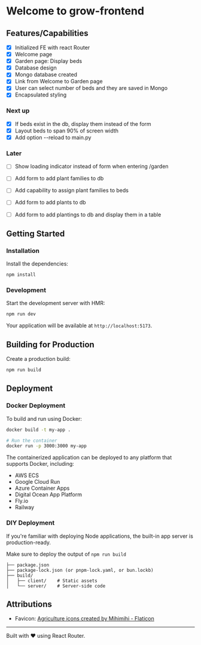 # Welcome to grow-frontend

## Features/Capabilities

- [x] Initialized FE with react Router
- [x] Welcome page
- [x] Garden page: Display beds
- [x] Database design
- [x] Mongo database created
- [x] Link from Welcome to Garden page
- [x] User can select number of beds and they are saved in Mongo
- [x] Encapsulated styling

### Next up

- [x] If beds exist in the db, display them instead of the form
- [x] Layout beds to span 90% of screen width
- [x] Add option --reload to main.py

### Later

- [ ] Show loading indicator instead of form when entering /garden
- [ ] Add form to add plant families to db
- [ ] Add capability to assign plant families to beds
- [ ] Add form to add plants to db
- [ ] Add form to add plantings to db and display them in a table


## Getting Started

### Installation

Install the dependencies:

```bash
npm install
```

### Development

Start the development server with HMR:

```bash
npm run dev
```

Your application will be available at `http://localhost:5173`.

## Building for Production

Create a production build:

```bash
npm run build
```

## Deployment

### Docker Deployment

To build and run using Docker:

```bash
docker build -t my-app .

# Run the container
docker run -p 3000:3000 my-app
```

The containerized application can be deployed to any platform that supports Docker, including:

- AWS ECS
- Google Cloud Run
- Azure Container Apps
- Digital Ocean App Platform
- Fly.io
- Railway

### DIY Deployment

If you're familiar with deploying Node applications, the built-in app server is production-ready.

Make sure to deploy the output of `npm run build`

```
├── package.json
├── package-lock.json (or pnpm-lock.yaml, or bun.lockb)
├── build/
│   ├── client/    # Static assets
│   └── server/    # Server-side code
```

## Attributions

- Favicon: [Agriculture icons created by Mihimihi - Flaticon](https://www.flaticon.com/free-icons/agriculture)

---

Built with ❤️ using React Router.
